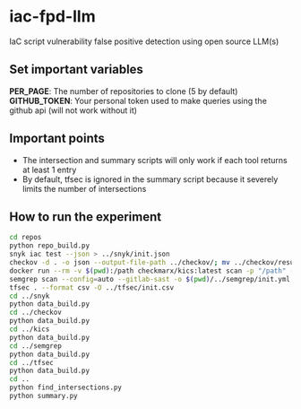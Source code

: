 # iac-fpd-llm
IaC script vulnerability false positive detection using open source LLM(s)

## Set important variables

__PER_PAGE__: The number of repositories to clone (5 by default)
__GITHUB_TOKEN__: Your personal token used to make queries using the github api (will not work without it)

## Important points

* The intersection and summary scripts will only work if each tool returns at least 1 entry
* By default, tfsec is ignored in the summary script because it severely limits the number of intersections

## How to run the experiment
```bash
cd repos
python repo_build.py
snyk iac test --json > ../snyk/init.json
checkov -d . -o json --output-file-path ../checkov/; mv ../checkov/results_json.json ../checkov/init.json
docker run --rm -v $(pwd):/path checkmarx/kics:latest scan -p "/path" --report-formats csv -o "/path"; mv results.csv ../kics/init.csv
semgrep scan --config=auto --gitlab-sast -o $(pwd)/../semgrep/init.yml
tfsec . --format csv -O ../tfsec/init.csv
cd ../snyk
python data_build.py
cd ../checkov
python data_build.py
cd ../kics
python data_build.py
cd ../semgrep
python data_build.py
cd ../tfsec
python data_build.py
cd ..
python find_intersections.py
python summary.py
```
